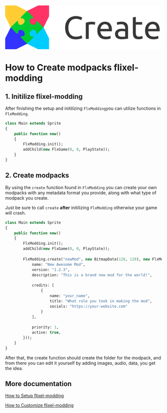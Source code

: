 ![](images/create.png?raw=true)
# How to Create modpacks flixel-modding

## 1. Initilize flixel-modding

After finishing the setup and initilizing `FlxModding`you can utilize functions in `FlxModding`.

```haxe
class Main extends Sprite
{
    public function new()
    {
        FlxModding.init();
        addChild(new FlxGame(0, 0, PlayState));
    }
}
```

## 2. Create modpacks

By using the `create` function found in `FlxModding` you can create your own modpacks with any metadata format you provide, along with what type of modpack you create.

Just be sure to call `create` **after** initilizing `FlxModding` otherwise your game will crash.

```haxe
class Main extends Sprite
{
    public function new()
    {
        FlxModding.init();
        addChild(new FlxGame(0, 0, PlayState));

        FlxModding.create("newMod", new BitmapData(128, 128), new FlxMetadataFormat().fromDynamicData({
	        name: "New Awesome Mod",
	        version: "1.2.3",
	        description: "This is a brand new mod for the world!",

	        credits: [
		        {
			        name: "your_name",
			        title: "What role you took in making the mod",
			        socials: "https://your-website.com"
		        }
	        ],

	        priority: 1,
	        active: true,
        }));
    }
}
```

After that, the create function should create the folder for the modpack, and from there you can edit it yourself by adding images, audio, data, you get the idea.

## More documentation
[How to Setup flixel-modding](doc_setup.md)

[How to Customize flixel-modding](doc_customize.md)